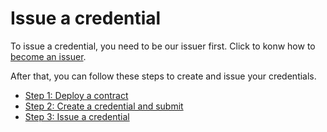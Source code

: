 # Issue a credential

To issue a credential, you need to be our issuer first. Click to konw how to [become an issuer](../become-an-issuer.md).



After that, you can follow these steps to create and issue your credentials.

* [Step 1: Deploy a contract](step-1-deploy-a-contract.md)
* [Step 2: Create a credential and submit](step-2-create-a-credential-and-submit.md)
* [Step 3: Issue a credential](step-3-issue-a-credential.md)

